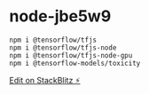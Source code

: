 # node-jbe5w9

    npm i @tensorflow/tfjs
    npm i @tensorflow/tfjs-node
    npm i @tensorflow/tfjs-node-gpu
    npm i @tensorflow-models/toxicity

[Edit on StackBlitz ⚡️](https://stackblitz.com/edit/node-jbe5w9)

